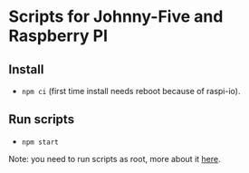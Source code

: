 # Scripts for Johnny-Five and Raspberry PI

## Install

- `npm ci` (first time install needs reboot because of raspi-io).

## Run scripts

- `npm start` 

Note: you need to run scripts as root, more about it [here](https://github.com/nebrius/raspi-io).